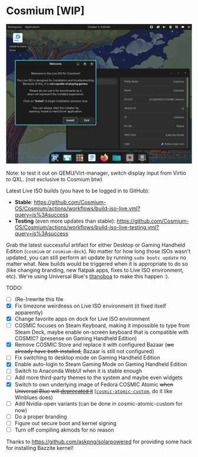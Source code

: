 # Cosmium [WIP]

![Screenshot of Live ISO environment of Cosmium showing an opened window of Examine app and Welcome dialog](.github/imgs/screenshot-about.png)

Note: to test it out on QEMU/Virt-manager, switch display input from Virtio to QXL. (not exclusive to Cosmium btw)

Latest Live ISO builds (you have to be logged in to GitHub):
- **Stable**: https://github.com/Cosmium-OS/Cosmium/actions/workflows/build-iso-live.yml?query=is%3Asuccess
- **Testing** (even more updates than stable): https://github.com/Cosmium-OS/Cosmium/actions/workflows/build-iso-live-testing.yml?query=is%3Asuccess

Grab the latest successful artifact for either Desktop or Gaming Handheld Edition (`cosmium` or `cosmium-deck`). No matter for how long those ISOs wasn't updated, you can still perform an update by running `sudo bootc update` no matter what. New builds would be triggered when it is appropriate to do so (like changing branding, new flatpak apps, fixes to Live ISO environment, etc). We're using Universal Blue's [titanoboa](https://github.com/ublue-os/titanoboa) to make this happen :).

TODO: 
- [ ] (Re-)rewrite this file
- [x] Fix timezone weirdness on Live ISO environment (it fixed itself apparently)
- [x] Change favorite apps on dock for Live ISO environment
- [ ] COSMIC focuses on Steam Keyboard, making it impossible to type from Steam Deck, maybe enable on-screen keyboard that is compatible with COSMIC? (presense on Gaming Handheld Edition)
- [x] Remove COSMIC Store and replace it with configured Bazaar (~~we already have both installed,~~ Bazaar is still not configured)
- [ ] Fix switching to desktop mode on Gaming Handheld Edition
- [x] Enable auto-login to Steam Gaming Mode on Gaming Handheld Edition
- [ ] Switch to Anaconda WebUI when it is stable enough
- [ ] Add more third-party themes to the system and maybe even widgets
- [x] Switch to own underlying image of Fedora COSMIC Atomic ~~when Universal Blue will [deprecated it](https://github.com/ublue-os/main/issues/927)~~ ([`cosmic-atomic-custom`](https://github.com/Cosmium-OS/cosmic-atomic-custom), do it like Winblues does)
- [ ] Add Nvidia-open variants (can be done in cosmic-atomic-custom for now)
- [ ] Do a proper branding
- [ ] Figure out secure boot and kernel signing
- [ ] Turn off compiling akmods for no reason

Thanks to https://github.com/askpng/solarpowered for providing some hack for installing Bazzite kernel!
